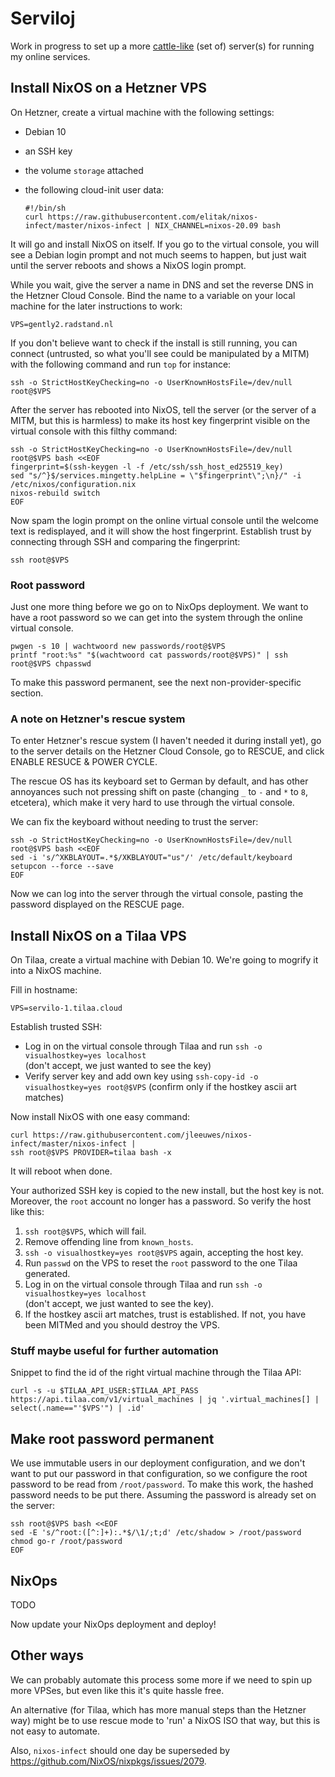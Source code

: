 # Serviloj

Work in progress to set up a more
[cattle-like](https://medium.com/@Joachim8675309/devops-concepts-pets-vs-cattle-2380b5aab313)
(set of) server(s) for running my online services.

## Install NixOS on a Hetzner VPS

On Hetzner, create a virtual machine with the following settings:

- Debian 10
- an SSH key
- the volume `storage` attached
- the following cloud-init user data:
  
	  #!/bin/sh
	  curl https://raw.githubusercontent.com/elitak/nixos-infect/master/nixos-infect | NIX_CHANNEL=nixos-20.09 bash

It will go and install NixOS on itself.
If you go to the virtual console, you will see a Debian login prompt
and not much seems to happen, but just wait until the server reboots
and shows a NixOS login prompt.

While you wait,
give the server a name in DNS and set the reverse DNS in the Hetzner Cloud Console.
Bind the name to a variable on your local machine for the later instructions to work:

	VPS=gently2.radstand.nl

If you don't believe want to check if the install is still running,
you can connect (untrusted, so what you'll see could be manipulated by a MITM)
with the following command and run `top` for instance:

	ssh -o StrictHostKeyChecking=no -o UserKnownHostsFile=/dev/null root@$VPS

After the server has rebooted into NixOS,
tell the server (or the server of a MITM, but this is harmless)
to make its host key fingerprint visible on the virtual console
with this filthy command:

	ssh -o StrictHostKeyChecking=no -o UserKnownHostsFile=/dev/null root@$VPS bash <<EOF
	fingerprint=$(ssh-keygen -l -f /etc/ssh/ssh_host_ed25519_key)
	sed "s/^}$/services.mingetty.helpLine = \"$fingerprint\";\n}/" -i /etc/nixos/configuration.nix
	nixos-rebuild switch
	EOF

Now spam the login prompt on the online virtual console until the welcome text is redisplayed,
and it will show the host fingerprint.
Establish trust by connecting through SSH and comparing the fingerprint:

	ssh root@$VPS

### Root password

Just one more thing before we go on to NixOps deployment.
We want to have a root password so we can get into the system through the online virtual console.

	pwgen -s 10 | wachtwoord new passwords/root@$VPS
	printf "root:%s" "$(wachtwoord cat passwords/root@$VPS)" | ssh root@$VPS chpasswd

To make this password permanent, see the next non-provider-specific section.

### A note on Hetzner's rescue system

To enter Hetzner's rescue system
(I haven't needed it during install yet),
go to the server details on the Hetzner Cloud Console,
go to RESCUE,
and click ENABLE RESUCE & POWER CYCLE.

The rescue OS has its keyboard set to German by default,
and has other annoyances such not pressing shift on paste
(changing `_` to `-` and `*` to `8`, etcetera),
which make it very hard to use through the virtual console.

We can fix the keyboard without needing to trust the server:

	ssh -o StrictHostKeyChecking=no -o UserKnownHostsFile=/dev/null root@$VPS bash <<EOF
	sed -i 's/^XKBLAYOUT=.*$/XKBLAYOUT="us"/' /etc/default/keyboard
	setupcon --force --save
	EOF

Now we can log into the server through the virtual console,
pasting the password displayed on the RESCUE page.

## Install NixOS on a Tilaa VPS

On Tilaa, create a virtual machine with Debian 10.
We're going to mogrify it into a NixOS machine.

Fill in hostname:

	VPS=servilo-1.tilaa.cloud

Establish trusted SSH:

- Log in on the virtual console through Tilaa and run
  `ssh -o visualhostkey=yes localhost`  
  (don't accept, we just wanted to see the key)
- Verify server key and add own key using
  `ssh-copy-id -o visualhostkey=yes root@$VPS`
  (confirm only if the hostkey ascii art matches)

Now install NixOS with one easy command:

	curl https://raw.githubusercontent.com/jleeuwes/nixos-infect/master/nixos-infect |
	ssh root@$VPS PROVIDER=tilaa bash -x

It will reboot when done.

Your authorized SSH key is copied to the new install,
but the host key is not.
Moreover, the `root` account no longer has a password.
So verify the host like this:

1. `ssh root@$VPS`, which will fail.
2. Remove offending line from `known_hosts`.
3. `ssh -o visualhostkey=yes root@$VPS` again, accepting the host key.
4. Run `passwd` on the VPS to reset the `root` password to the one Tilaa generated.
5. Log in on the virtual console through Tilaa and run
   `ssh -o visualhostkey=yes localhost`  
  (don't accept, we just wanted to see the key).
6. If the hostkey ascii art matches, trust is established.
   If not, you have been MITMed and you should destroy the VPS.

### Stuff maybe useful for further automation

Snippet to find the id of the right virtual machine through the Tilaa API:

	curl -s -u $TILAA_API_USER:$TILAA_API_PASS https://api.tilaa.com/v1/virtual_machines | jq '.virtual_machines[] | select(.name=="'$VPS'") | .id'

## Make root password permanent

We use immutable users in our deployment configuration,
and we don't want to put our password in that configuration,
so we configure the root password to be read from `/root/password`.
To make this work, the hashed password needs to be put there.
Assuming the password is already set on the server:

	ssh root@$VPS bash <<EOF
	sed -E 's/^root:([^:]+):.*$/\1/;t;d' /etc/shadow > /root/password
	chmod go-r /root/password
	EOF

## NixOps

TODO

Now update your NixOps deployment and deploy!

## Other ways

We can probably automate this process some more if we need to spin up more VPSes,
but even like this it's quite hassle free.

An alternative (for Tilaa, which has more manual steps than the Hetzner way)
might be to use rescue mode to 'run' a NixOS ISO that way,
but this is not easy to automate.

Also, `nixos-infect` should one day be superseded by
<https://github.com/NixOS/nixpkgs/issues/2079>.

